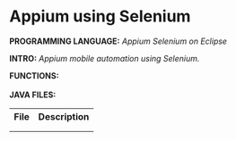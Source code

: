 # Appium using Selenium
**PROGRAMMING LANGUAGE:** *Appium Selenium on Eclipse*<br />

**INTRO:** *Appium mobile automation using Selenium.*<br /> 

**FUNCTIONS:**<br />
  &nbsp;&nbsp;&nbsp;
<br />
**JAVA FILES:**<br />
<table>
  <tr align="left">
    <th>File</th>
    <th>Description</th>
  </tr>
  <tr>
    <td></td>
    <td></td>
  </tr>  
  <tr>
    <td></td>
    <td></td>
  </tr>    
</table>
